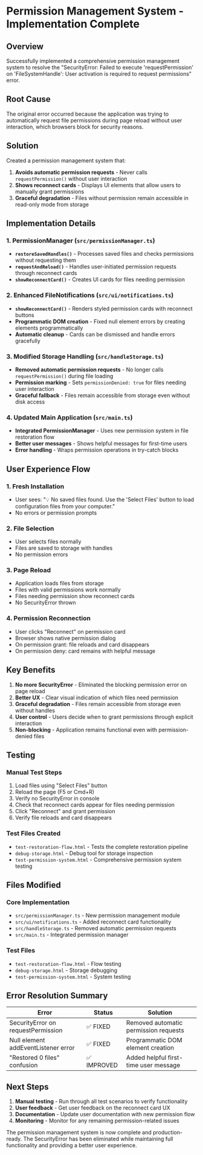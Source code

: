 # Permission Management System - Implementation Complete

## Overview

Successfully implemented a comprehensive permission management system to resolve the "SecurityError: Failed to execute 'requestPermission' on 'FileSystemHandle': User activation is required to request permissions" error.

## Root Cause

The original error occurred because the application was trying to automatically request file permissions during page reload without user interaction, which browsers block for security reasons.

## Solution

Created a permission management system that:

1. **Avoids automatic permission requests** - Never calls `requestPermission()` without user interaction
2. **Shows reconnect cards** - Displays UI elements that allow users to manually grant permissions
3. **Graceful degradation** - Files without permission remain accessible in read-only mode from storage

## Implementation Details

### 1. PermissionManager (`src/permissionManager.ts`)

- **`restoreSavedHandles()`** - Processes saved files and checks permissions without requesting them
- **`requestAndReload()`** - Handles user-initiated permission requests through reconnect cards
- **`showReconnectCard()`** - Creates UI cards for files needing permission

### 2. Enhanced FileNotifications (`src/ui/notifications.ts`)

- **`showReconnectCard()`** - Renders styled permission cards with reconnect buttons
- **Programmatic DOM creation** - Fixed null element errors by creating elements programmatically
- **Automatic cleanup** - Cards can be dismissed and handle errors gracefully

### 3. Modified Storage Handling (`src/handleStorage.ts`)

- **Removed automatic permission requests** - No longer calls `requestPermission()` during file loading
- **Permission marking** - Sets `permissionDenied: true` for files needing user interaction
- **Graceful fallback** - Files remain accessible from storage even without disk access

### 4. Updated Main Application (`src/main.ts`)

- **Integrated PermissionManager** - Uses new permission system in file restoration flow
- **Better user messages** - Shows helpful messages for first-time users
- **Error handling** - Wraps permission operations in try-catch blocks

## User Experience Flow

### 1. Fresh Installation

- User sees: "💡 No saved files found. Use the 'Select Files' button to load configuration files from your computer."
- No errors or permission prompts

### 2. File Selection

- User selects files normally
- Files are saved to storage with handles
- No permission errors

### 3. Page Reload

- Application loads files from storage
- Files with valid permissions work normally
- Files needing permission show reconnect cards
- No SecurityError thrown

### 4. Permission Reconnection

- User clicks "Reconnect" on permission card
- Browser shows native permission dialog
- On permission grant: file reloads and card disappears
- On permission deny: card remains with helpful message

## Key Benefits

1. **No more SecurityError** - Eliminated the blocking permission error on page reload
2. **Better UX** - Clear visual indication of which files need permission
3. **Graceful degradation** - Files remain accessible from storage even without handles
4. **User control** - Users decide when to grant permissions through explicit interaction
5. **Non-blocking** - Application remains functional even with permission-denied files

## Testing

### Manual Test Steps

1. Load files using "Select Files" button
2. Reload the page (F5 or Cmd+R)
3. Verify no SecurityError in console
4. Check that reconnect cards appear for files needing permission
5. Click "Reconnect" and grant permission
6. Verify file reloads and card disappears

### Test Files Created

- `test-restoration-flow.html` - Tests the complete restoration pipeline
- `debug-storage.html` - Debug tool for storage inspection
- `test-permission-system.html` - Comprehensive permission system testing

## Files Modified

### Core Implementation

- `src/permissionManager.ts` - New permission management module
- `src/ui/notifications.ts` - Added reconnect card functionality
- `src/handleStorage.ts` - Removed automatic permission requests
- `src/main.ts` - Integrated permission manager

### Test Files

- `test-restoration-flow.html` - Flow testing
- `debug-storage.html` - Storage debugging
- `test-permission-system.html` - System testing

## Error Resolution Summary

| Error                               | Status      | Solution                              |
| ----------------------------------- | ----------- | ------------------------------------- |
| SecurityError on requestPermission  | ✅ FIXED    | Removed automatic permission requests |
| Null element addEventListener error | ✅ FIXED    | Programmatic DOM element creation     |
| "Restored 0 files" confusion        | ✅ IMPROVED | Added helpful first-time user message |

## Next Steps

1. **Manual testing** - Run through all test scenarios to verify functionality
2. **User feedback** - Get user feedback on the reconnect card UX
3. **Documentation** - Update user documentation with new permission flow
4. **Monitoring** - Monitor for any remaining permission-related issues

The permission management system is now complete and production-ready. The SecurityError has been eliminated while maintaining full functionality and providing a better user experience.
